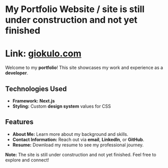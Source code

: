 # My Portfolio Website / site is still under construction and not yet finished
# Link:  [giokulo.com](https://giokulo.com/)

Welcome to my **portfolio**! This site showcases my work and experience as a **developer**.

## Technologies Used

- **Framework:** **Next.js**
- **Styling:** Custom **design system** values for CSS

## Features

- **About Me:** Learn more about my background and skills.
- **Contact Information:** Reach out via **email**, **LinkedIn**, or **GitHub**.
- **Resume:** Download my resume to see my professional journey.


**Note:** The site is still under construction and not yet finished. Feel free to explore and connect!

